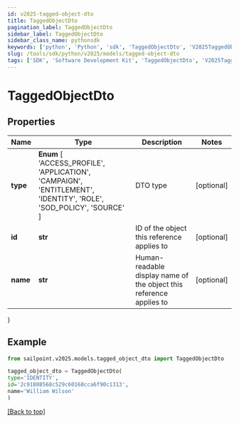 ```yaml
---
id: v2025-tagged-object-dto
title: TaggedObjectDto
pagination_label: TaggedObjectDto
sidebar_label: TaggedObjectDto
sidebar_class_name: pythonsdk
keywords: ['python', 'Python', 'sdk', 'TaggedObjectDto', 'V2025TaggedObjectDto'] 
slug: /tools/sdk/python/v2025/models/tagged-object-dto
tags: ['SDK', 'Software Development Kit', 'TaggedObjectDto', 'V2025TaggedObjectDto']
---
```


# TaggedObjectDto


## Properties

Name | Type | Description | Notes
------------ | ------------- | ------------- | -------------
**type** |  **Enum** [  'ACCESS_PROFILE',    'APPLICATION',    'CAMPAIGN',    'ENTITLEMENT',    'IDENTITY',    'ROLE',    'SOD_POLICY',    'SOURCE' ] | DTO type | [optional] 
**id** | **str** | ID of the object this reference applies to | [optional] 
**name** | **str** | Human-readable display name of the object this reference applies to | [optional] 
}

## Example

```python
from sailpoint.v2025.models.tagged_object_dto import TaggedObjectDto

tagged_object_dto = TaggedObjectDto(
type='IDENTITY',
id='2c91808568c529c60168cca6f90c1313',
name='William Wilson'
)

```
[[Back to top]](#) 

